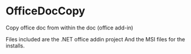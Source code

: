 # OfficeDocCopy
Copy office doc from within the doc (office add-in)

Files included are the .NET office addin project
And the MSI files for the installs.

